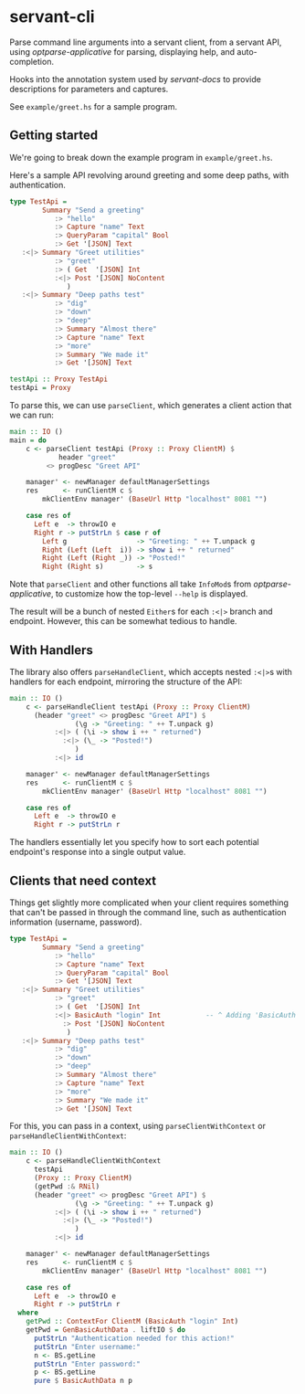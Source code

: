 # servant-cli

Parse command line arguments into a servant client, from a servant API, using
*optparse-applicative* for parsing, displaying help, and auto-completion.

Hooks into the annotation system used by *servant-docs* to provide descriptions
for parameters and captures.

See `example/greet.hs` for a sample program.

Getting started
---------------

We're going to break down the example program in `example/greet.hs`.

Here's a sample API revolving around greeting and some deep paths, with
authentication.

```haskell
type TestApi =
        Summary "Send a greeting"
           :> "hello"
           :> Capture "name" Text
           :> QueryParam "capital" Bool
           :> Get '[JSON] Text
   :<|> Summary "Greet utilities"
           :> "greet"
           :> ( Get  '[JSON] Int
           :<|> Post '[JSON] NoContent
              )
   :<|> Summary "Deep paths test"
           :> "dig"
           :> "down"
           :> "deep"
           :> Summary "Almost there"
           :> Capture "name" Text
           :> "more"
           :> Summary "We made it"
           :> Get '[JSON] Text

testApi :: Proxy TestApi
testApi = Proxy
```

To parse this, we can use `parseClient`, which generates a client action that
we can run:

```haskell
main :: IO ()
main = do
    c <- parseClient testApi (Proxy :: Proxy ClientM) $
            header "greet"
         <> progDesc "Greet API"

    manager' <- newManager defaultManagerSettings
    res      <- runClientM c $
        mkClientEnv manager' (BaseUrl Http "localhost" 8081 "")

    case res of
      Left e  -> throwIO e
      Right r -> putStrLn $ case r of
        Left g                 -> "Greeting: " ++ T.unpack g
        Right (Left (Left  i)) -> show i ++ " returned"
        Right (Left (Right _)) -> "Posted!"
        Right (Right s)        -> s
```

Note that `parseClient` and other functions all take `InfoMod`s from
*optparse-applicative*, to customize how the top-level `--help` is displayed.

The result will be a bunch of nested `Either`s for each `:<|>` branch and
endpoint. However, this can be somewhat tedious to handle.

With Handlers
-------------

The library also offers `parseHandleClient`, which accepts nested `:<|>`s with
handlers for each endpoint, mirroring the structure of the API:

```haskell
main :: IO ()
    c <- parseHandleClient testApi (Proxy :: Proxy ClientM)
      (header "greet" <> progDesc "Greet API") $
                (\g -> "Greeting: " ++ T.unpack g)
           :<|> ( (\i -> show i ++ " returned")
             :<|> (\_ -> "Posted!")
                )
           :<|> id

    manager' <- newManager defaultManagerSettings
    res      <- runClientM c $
        mkClientEnv manager' (BaseUrl Http "localhost" 8081 "")

    case res of
      Left e  -> throwIO e
      Right r -> putStrLn r
```

The handlers essentially let you specify how to sort each potential endpoint's
response into a single output value.

Clients that need context
-------------------------

Things get slightly more complicated when your client requires something that
can't be passed in through the command line, such as authentication information
(username, password).

```haskell
type TestApi =
        Summary "Send a greeting"
           :> "hello"
           :> Capture "name" Text
           :> QueryParam "capital" Bool
           :> Get '[JSON] Text
   :<|> Summary "Greet utilities"
           :> "greet"
           :> ( Get  '[JSON] Int
           :<|> BasicAuth "login" Int           -- ^ Adding 'BasicAuth'
             :> Post '[JSON] NoContent
              )
   :<|> Summary "Deep paths test"
           :> "dig"
           :> "down"
           :> "deep"
           :> Summary "Almost there"
           :> Capture "name" Text
           :> "more"
           :> Summary "We made it"
           :> Get '[JSON] Text
```

For this, you can pass in a context, using `parseClientWithContext` or
`parseHandleClientWithContext`:

```haskell
main :: IO ()
    c <- parseHandleClientWithContext
      testApi
      (Proxy :: Proxy ClientM)
      (getPwd :& RNil)
      (header "greet" <> progDesc "Greet API") $
                (\g -> "Greeting: " ++ T.unpack g)
           :<|> ( (\i -> show i ++ " returned")
             :<|> (\_ -> "Posted!")
                )
           :<|> id

    manager' <- newManager defaultManagerSettings
    res      <- runClientM c $
        mkClientEnv manager' (BaseUrl Http "localhost" 8081 "")

    case res of
      Left e  -> throwIO e
      Right r -> putStrLn r
  where
    getPwd :: ContextFor ClientM (BasicAuth "login" Int)
    getPwd = GenBasicAuthData . liftIO $ do
      putStrLn "Authentication needed for this action!"
      putStrLn "Enter username:"
      n <- BS.getLine
      putStrLn "Enter password:"
      p <- BS.getLine
      pure $ BasicAuthData n p
```
